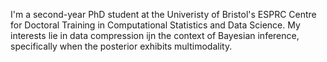 I'm a second-year PhD student at the Univeristy of Bristol's ESPRC Centre for Doctoral Training in Computational Statistics and Data Science. My interests lie in data compression ijn the context of Bayesian inference, specifically when the posterior exhibits multimodality.

